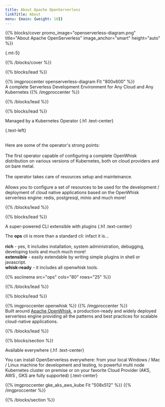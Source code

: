 ```yaml
---
title: About Apache OpenServerless
linkTitle: About
menu: {main: {weight: 10}}
---
```


{{% blocks/cover promo_image="openserverless-diagram.png" title="About Apache OpenServerless" image_anchor="smart" height="auto" %}}

{.mt-5}

{{% /blocks/cover %}}

{{% blocks/lead %}}


{{% imgproccenter openserverless-diagram Fit "800x600"  %}}
<br>A complete Serverless Development Environment for Any Cloud and Any Kubernetes
{{% /imgproccenter %}}


{{% /blocks/lead %}}

{{% blocks/lead %}}

Managed by a Kubernetes Operator
{.h1 .text-center}

{.text-left}

<br/>
Here are some of the operator's strong points:
<br/>
<br/>
The first operator capable of configuring a complete OpenWhisk distribution on various versions of Kubernetes, both on cloud providers and on bare metal.
<br/>
<br/>
The operator takes care of resources setup and mainteinance.
<br/>
<br/>
Allows you to configure a set of resources to be used for the development / deployment of cloud native applications based on the OpenWhisk serverless engine: redis, postgresql, minio and much more!


{{% /blocks/lead %}}

{{% blocks/lead %}}

A super-powered CLI extensible with plugins
{.h1 .text-center}
<br/>

The <strong>ops</strong> cli is more than a standard cli: infact it is...
<br/>
<br/>
<strong>rich</strong> - yes, it includes installation, system administration, debugging, developing tools and much much more!
<br/>
<strong>extensible</strong> - easily extendable by writing simple plugins in shell or javascript.
<br/>
<strong>whisk-ready</strong> - it includes all openwhisk tools.
<br/>
<div class="ops-asciinema-ext">
{{% asciinema src="ops" cols="80" rows="25" %}}
</div>



{{% /blocks/lead %}}

{{% blocks/lead %}}

{{% imgproccenter openwhisk %}}
{{% /imgproccenter %}}
<br>
Built around <a href="https://openwhisk.apache.org">Apache OpenWhisk</a>, a production-ready and widely deployed serverless engine providing all the patterns and best practices for scalable cloud-native applications.



{{% /blocks/lead %}}


{{% blocks/section %}}

Available everywhere
{.h1 .text-center}

You can install OpenServerless everywhere: from your local Windows / Mac / Linux machine for development and testing,
to powerful multi node Kubernetes cluster on premise or on your favorite Cloud Provider (AKS, AWS , GKS are fully supported)
{.text-center}

{{% imgproccenter gke_aks_aws_kube Fit "508x512" %}}
{{% /imgproccenter %}}

{{% /blocks/section %}}
